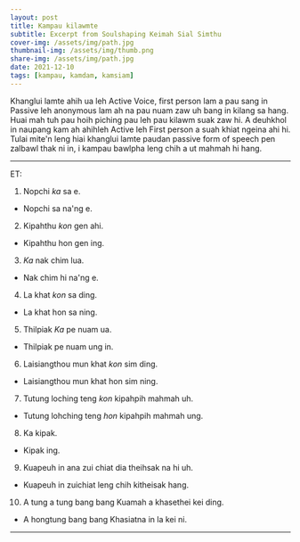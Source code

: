 ```yaml
---
layout: post
title: Kampau kilawmte
subtitle: Excerpt from Soulshaping Keimah Sial Simthu
cover-img: /assets/img/path.jpg
thumbnail-img: /assets/img/thumb.png
share-img: /assets/img/path.jpg
date: 2021-12-10
tags: [kampau, kamdam, kamsiam]
---
```

Khanglui lamte ahih ua leh Active Voice, first person lam a pau sang in Passive leh anonymous lam ah na pau nuam zaw uh bang in kilang sa hang. 
Huai mah tuh pau hoih piching pau leh pau kilawm suak zaw hi. A deuhkhol in naupang kam ah ahihleh Active leh First person a suah khiat ngeina ahi hi.
Tulai mite'n leng hiai khanglui lamte paudan passive form of speech pen zalbawl thak ni in, i kampau bawlpha leng chih a ut mahmah hi hang.

***
ET:
1. Nopchi *ka* sa e.
- Nopchi sa na'ng e.

2. Kipahthu *kon* gen ahi.
- Kipahthu hon gen ing.

3. *Ka* nak chim lua.
- Nak chim hi na'ng e.

4. La khat *kon* sa ding.
- La khat hon sa ning.

5. Thilpiak *Ka* pe nuam ua.
- Thilpiak pe nuam ung in.

6. Laisiangthou mun khat *kon* sim ding.
- Laisiangthou mun khat hon sim ning. 

7. Tutung loching teng *kon* kipahpih mahmah uh.
- Tutung lohching teng *hon* kipahpih mahmah ung.

8. Ka kipak.
- Kipak ing.

9. Kuapeuh in ana zui chiat dia theihsak na hi uh.
- Kuapeuh in zuichiat leng chih kitheisak hang. 

10. A tung a tung bang bang Kuamah a khasethei kei ding.
- A hongtung bang bang Khasiatna in la kei ni.
***
